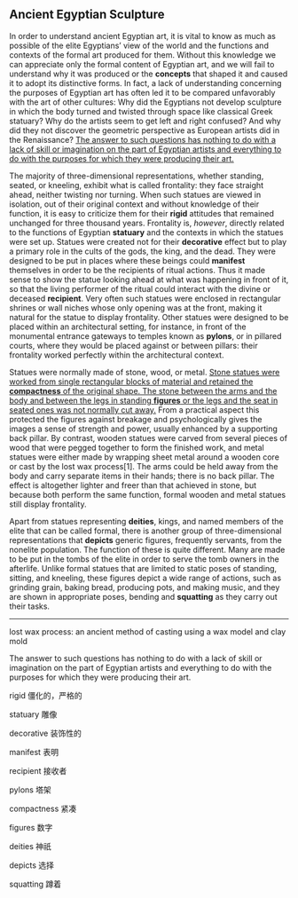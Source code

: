 ## Ancient Egyptian Sculpture

In order to understand ancient Egyptian art, it is vital to know as much as possible of the elite Egyptians’ view of the world and the functions and contexts of the formal art produced for them. Without this knowledge we can appreciate only the formal content of Egyptian art, and we will fail to understand why it was produced or the **concepts** that shaped it and caused it to adopt its distinctive forms. In fact, a lack of understanding concerning the purposes of Egyptian art has often led it to be compared unfavorably with the art of other cultures: Why did the Egyptians not develop sculpture in which the body turned and twisted through space like classical Greek statuary? Why do the artists seem to get left and right confused? And why did they not discover the geometric perspective as European artists did in the Renaissance? <u>The answer to such questions has nothing to do with a lack of skill or imagination on the part of Egyptian artists and everything to do with the purposes for which they were producing their art.</u>

The majority of three-dimensional representations, whether standing, seated, or kneeling, exhibit what is called frontality: they face straight ahead, neither twisting nor turning. When such statues are viewed in isolation, out of their original context and without knowledge of their function, it is easy to criticize them for their **rigid** attitudes that remained unchanged for three thousand years. Frontality is, *however*, directly related to the functions of Egyptian **statuary** and the contexts in which the statues were set up. Statues were created not for their **decorative** effect but to play a primary role in the cults of the gods, the king, and the dead. They were designed to be put in places where these beings could **manifest** themselves in order to be the recipients of ritual actions. Thus it made sense to show the statue looking ahead at what was happening in front of it, so that the living performer of the ritual could interact with the divine or deceased **recipient**. Very often such statues were enclosed in rectangular shrines or wall niches whose only opening was at the front, making it natural for the statue to display frontality. Other statues were designed to be placed within an architectural setting, for instance, in front of the monumental entrance gateways to temples known as **pylons**, or in pillared courts, where they would be placed against or between pillars: their frontality worked perfectly within the architectural context.

Statues were normally made of stone, wood, or metal. <u>Stone statues were worked from single rectangular blocks of material and retained the **compactness** of the original shape. The stone between the arms and the body and between the legs in standing **figures** or the legs and the seat in seated ones was not normally cut away.</u> From a practical aspect this protected the figures against breakage and psychologically gives the images a sense of strength and power, usually enhanced by a supporting back pillar. By contrast, wooden statues were carved from several pieces of wood that were pegged together to form the finished work, and metal statues were either made by wrapping sheet metal around a wooden core or cast by the lost wax process[1]. The arms could be held away from the body and carry separate items in their hands; there is no back pillar. The effect is altogether lighter and freer than that achieved in stone, but because both perform the same function, formal wooden and metal statues still display frontality.

Apart from statues representing **deities**, kings, and named members of the elite that can be called formal, there is another group of three-dimensional representations that **depicts** generic figures, frequently servants, from the nonelite population. The function of these is quite different. Many are made to be put in the tombs of the elite in order to serve the tomb owners in the afterlife. Unlike formal statues that are limited to static poses of standing, sitting, and kneeling, these figures depict a wide range of actions, such as grinding grain, baking bread, producing pots, and making music, and they are shown in appropriate poses, bending and **squatting** as they carry out their tasks.

----------

 lost wax process: an ancient method of casting using a wax model and clay mold

The answer to such questions has nothing to do with a lack of skill or imagination on the part of Egyptian artists and everything to do with the purposes for which they were producing their art.

 rigid                                 僵化的，严格的

statuary                              雕像

 decorative                        装饰性的

manifest                         表明

recipient                        接收者

pylons                         塔架

compactness                  紧凑

figures                        数字

deities                      神祇

depicts              选择

squatting                  蹲着
